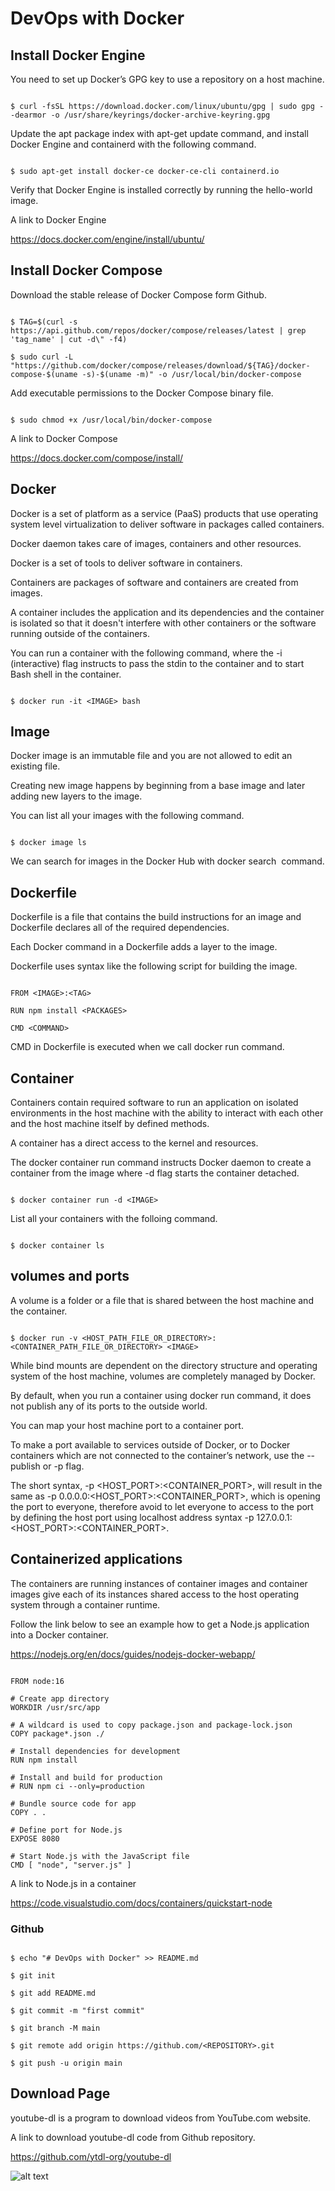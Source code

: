 # DevOps with Docker

## Install Docker Engine

You need to set up Docker’s GPG key to use a repository on a host machine.

```

$ curl -fsSL https://download.docker.com/linux/ubuntu/gpg | sudo gpg --dearmor -o /usr/share/keyrings/docker-archive-keyring.gpg

```
Update the apt package index with apt-get update command, and install Docker Engine and containerd with the following command.

```

$ sudo apt-get install docker-ce docker-ce-cli containerd.io

```
Verify that Docker Engine is installed correctly by running the hello-world image.

A link to Docker Engine

https://docs.docker.com/engine/install/ubuntu/

## Install Docker Compose

Download the stable release of Docker Compose form Github.

```

$ TAG=$(curl -s https://api.github.com/repos/docker/compose/releases/latest | grep 'tag_name' | cut -d\" -f4)

$ sudo curl -L "https://github.com/docker/compose/releases/download/${TAG}/docker-compose-$(uname -s)-$(uname -m)" -o /usr/local/bin/docker-compose

```
Add executable permissions to the Docker Compose binary file.

```

$ sudo chmod +x /usr/local/bin/docker-compose

```
A link to Docker Compose

https://docs.docker.com/compose/install/

## Docker

Docker is a set of platform as a service (PaaS) products that use operating system level virtualization to deliver software in packages called containers.

Docker daemon takes care of images, containers and other resources.

Docker is a set of tools to deliver software in containers.

Containers are packages of software and containers are created from images.

A container includes the application and its dependencies and the container is isolated so that it doesn't interfere with other containers or the software running outside of the containers.

You can run a container with the following command, where the -i (interactive) flag instructs to pass the stdin to the container and to start Bash shell in the container.

```

$ docker run -it <IMAGE> bash

```

## Image

Docker image is an immutable file and you are not allowed to edit an existing file.

Creating new image happens by beginning from a base image and later adding new layers to the image.

You can list all your images with the following command.

```

$ docker image ls

```

We can search for images in the Docker Hub with docker search <IMAGE> command. 

## Dockerfile

Dockerfile is a file that contains the build instructions for an image and Dockerfile declares all of the required dependencies.

Each Docker command in a Dockerfile adds a layer to the image.

Dockerfile uses syntax like the following script for building the image.

```

FROM <IMAGE>:<TAG>

RUN npm install <PACKAGES>

CMD <COMMAND>

```
CMD in Dockerfile is executed when we call docker run command.

## Container

Containers contain required software to run an application on isolated environments in the host machine with the ability to interact with each other and the host machine itself by defined methods.

A container has a direct access to the kernel and resources.

The docker container run command instructs Docker daemon to create a container from the image where -d flag starts the container detached.

```

$ docker container run -d <IMAGE>

```
List all your containers with the folloing command.

```

$ docker container ls

```

## volumes and ports

A volume is a folder or a file that is shared between the host machine and the container.

```

$ docker run -v <HOST_PATH_FILE_OR_DIRECTORY>:<CONTAINER_PATH_FILE_OR_DIRECTORY> <IMAGE>

```
While bind mounts are dependent on the directory structure and operating system of the host machine, volumes are completely managed by Docker.

By default, when you run a container using docker run command, it does not publish any of its ports to the outside world.

You can map your host machine port to a container port.

To make a port available to services outside of Docker, or to Docker containers which are not connected to the container’s network, use the --publish or -p flag.

The short syntax, -p <HOST_PORT>:<CONTAINER_PORT>, will result in the same as -p 0.0.0.0:<HOST_PORT>:<CONTAINER_PORT>, which is opening the port to everyone, therefore avoid to let everyone to access to the port by defining the host port using localhost address syntax -p 127.0.0.1:<HOST_PORT>:<CONTAINER_PORT>.

## Containerized applications

The containers are running instances of container images and container images give each of its instances shared access to the host operating system through a container runtime.

Follow the link below to see an example how to get a Node.js application into a Docker container.

https://nodejs.org/en/docs/guides/nodejs-docker-webapp/

```

FROM node:16

# Create app directory
WORKDIR /usr/src/app

# A wildcard is used to copy package.json and package-lock.json
COPY package*.json ./

# Install dependencies for development
RUN npm install

# Install and build for production
# RUN npm ci --only=production

# Bundle source code for app
COPY . .

# Define port for Node.js
EXPOSE 8080

# Start Node.js with the JavaScript file
CMD [ "node", "server.js" ]

```

A link to Node.js in a container

https://code.visualstudio.com/docs/containers/quickstart-node

### Github

```

$ echo "# DevOps with Docker" >> README.md

$ git init

$ git add README.md

$ git commit -m "first commit"

$ git branch -M main

$ git remote add origin https://github.com/<REPOSITORY>.git

$ git push -u origin main

```

## Download Page

youtube-dl is a program to download videos from YouTube.com website.

A link to download youtube-dl code from Github repository.

https://github.com/ytdl-org/youtube-dl

![alt text](https://github.com/jylhakos/DevOpsWithDocker/blob/main/1/1.1/1.1.png?raw=true)
